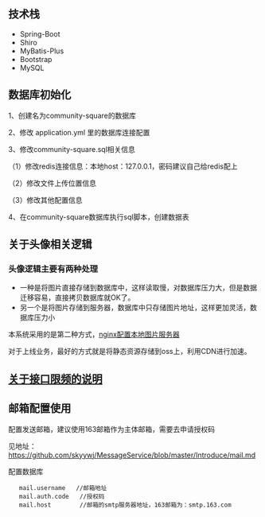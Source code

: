 ## 技术栈

- Spring-Boot
- Shiro
- MyBatis-Plus
- Bootstrap
- MySQL

## 数据库初始化
1、创建名为community-square的数据库

2、修改 application.yml 里的数据库连接配置

3、修改community-square.sql相关信息

（1）修改redis连接信息：本地host：127.0.0.1，密码建议自己给redis配上

（2）修改文件上传位置信息

（3）修改其他配置信息

4、在community-square数据库执行sql脚本，创建数据表

## 关于头像相关逻辑

### 头像逻辑主要有两种处理
- 一种是将图片直接存储到数据库中，这样读取慢，对数据库压力大，但是数据迁移容易，直接拷贝数据库就OK了。
- 另一个是将图片存储到服务器，数据库中只存储图片地址，这样更加灵活，数据库压力小

本系统采用的是第二种方式，[nginx配置本地图片服务器](http://www.carryjey.club/article/16)

对于上线业务，最好的方式就是将静态资源存储到oss上，利用CDN进行加速。

## [关于接口限频的说明](/information/rate_limit.md)

## 邮箱配置使用
配置发送邮箱，建议使用163邮箱作为主体邮箱，需要去申请授权码

见地址：https://github.com/skyywj/MessageService/blob/master/Introduce/mail.md

配置数据库

       mail.username   //邮箱地址
       mail.auth.code   //授权码
       mail.host        //邮箱的smtp服务器地址，163邮箱为：smtp.163.com



